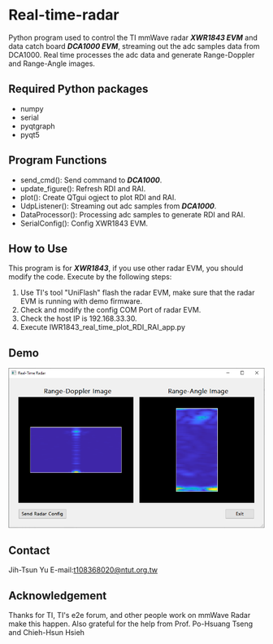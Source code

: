 # Real-time-radar
Python program used to control the TI mmWave radar ***XWR1843 EVM*** and data catch board ***DCA1000 EVM***, streaming out the 
adc samples data from DCA1000. Real time processes the adc data and generate Range-Doppler and Range-Angle
images.

## Required Python packages
* numpy
* serial
* pyqtgraph
* pyqt5

## Program Functions
* send_cmd(): Send command to ***DCA1000***.
* update_figure(): Refresh RDI and RAI.
* plot(): Create QTgui ogject to plot RDI and RAI.
* UdpListener(): Streaming out adc samples from ***DCA1000***.
* DataProcessor(): Processing adc samples to generate RDI and RAI.
* SerialConfig(): Config XWR1843 EVM.

## How to Use
This program is for ***XWR1843***, if you use other radar EVM, you should modify the code.
Execute by the following steps:
   1. Use TI's tool "UniFlash" flash the radar EVM, make sure that the radar EVM is running with demo firmware.
   2. Check and modify the config COM Port of radar EVM.
   3. Check the host IP is 192.168.33.30.
   4. Execute IWR1843_real_time_plot_RDI_RAI_app.py

## Demo 
![](Demo.PNG)

## Contact
Jih-Tsun Yu E-mail:t108368020@ntut.org.tw


## Acknowledgement
Thanks for TI, TI's e2e forum, and other people work on mmWave Radar make this happen.
Also grateful for the help from Prof. Po-Hsuang Tseng and Chieh-Hsun Hsieh


